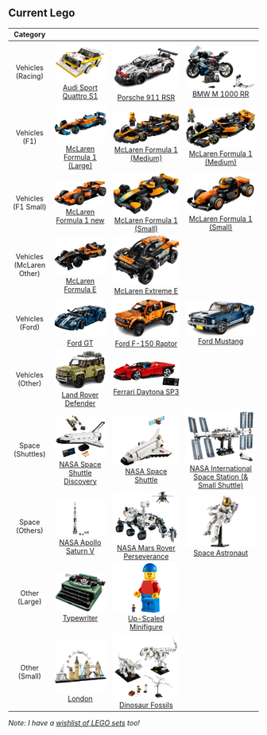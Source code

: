## Current Lego

|         Category         |                                                                                                                                                       |                                                                                                                                                       |                                                                                                                                                                                |
| :----------------------: | :---------------------------------------------------------------------------------------------------------------------------------------------------: | :---------------------------------------------------------------------------------------------------------------------------------------------------: | :----------------------------------------------------------------------------------------------------------------------------------------------------------------------------: |
|    Vehicles (Racing)     |         ![Audi Sport Quattro S1](lego/76897.png) [Audi Sport Quattro S1](https://www.lego.com/en-gb/product/1985-audi-sport-quattro-s1-76897)         |                    ![Porsche 911 RSR](lego/42096.png) [Porsche 911 RSR](https://www.lego.com/en-gb/product/porsche-911-rsr-42096)                     |                                    ![BMW M 1000 RR](lego/42130.png) [BMW M 1000 RR](https://www.lego.com/en-gb/product/bmw-m-1000-rr-42130)                                    |
|      Vehicles (F1)       |     ![McLaren Formula 1 (Large)](lego/42141.png) [McLaren Formula 1 (Large)](https://www.lego.com/en-gb/product/mclaren-formula-1-race-car-42141)     | ![McLaren Formula 1 (Medium)](lego/77251.png) [McLaren Formula 1 (Medium)](https://www.lego.com/en-gb/product/2023-mclaren-formula-1-race-car-76919)  |              ![McLaren Formula 1 (NEW 1)](lego/76919.png) [McLaren Formula 1 (Medium)](https://www.lego.com/en-gb/product/2023-mclaren-formula-1-race-car-76919)               |
|   Vehicles (F1 Small)    |     ![McLaren Formula 1 (new)](lego/60442.png) [McLaren Formula 1 new](https://www.lego.com/en-gb/product/f1-driver-with-mclaren-race-car-60442)      |       ![McLaren Formula 1 (Small)](lego/30683.png) [McLaren Formula 1 (Small)](https://www.lego.com/en-gb/product/mclaren-formula-1-car-30683)        |                  ![McLaren Formula 1 (newww)](lego/71049.png) [McLaren Formula 1 (Small)](https://www.lego.com/en-gb/product/f1-collectible-race-cars-71049)                   |
| Vehicles (McLaren Other) |          ![McLaren Formula E](lego/42169.png) [McLaren Formula E](https://www.lego.com/en-gb/product/neom-mclaren-formula-e-race-car-42169)           |          ![McLaren Extreme E](lego/42166.png) [McLaren Extreme E](https://www.lego.com/en-gb/product/neom-mclaren-extreme-e-race-car-42166)           |
|     Vehicles (Ford)      |                              ![Ford GT](lego/42154.png) [Ford GT](https://www.lego.com/en-gb/product/2022-ford-gt-42154)                              |                 ![Ford F-150 Raptor](lego/42126.png) [Ford F-150 Raptor](https://www.lego.com/en-gb/product/ford-f-150-raptor-42126)                  |                                     ![Ford Mustang](lego/10265.png) [Ford Mustang](https://www.lego.com/en-gb/product/ford-mustang-10265)                                      |
|     Vehicles (Other)     |              ![Land Rover Defender](lego/42110.png) [Land Rover Defender](https://www.lego.com/en-gb/product/land-rover-defender-42110)               |              ![Ferrari Daytona SP3](lego/42143.png) [Ferrari Daytona SP3](https://www.lego.com/en-gb/product/ferrari-daytona-sp3-42143)               |                                                                                                                                                                                |
|     Space (Shuttles)     | ![NASA Space Shuttle Discovery](lego/10283.png) [NASA Space Shuttle Discovery](https://www.lego.com/en-gb/product/nasa-space-shuttle-discovery-10283) |                  ![NASA Space Shuttle](lego/31134.png) [NASA Space Shuttle](https://www.lego.com/en-gb/product/space-shuttle-31134)                   | ![NASA International Space Station](lego/21321.png) [NASA International Space Station (& Small Shuttle)](https://www.lego.com/en-gb/product/international-space-station-21321) |
|      Space (Others)      |          ![NASA Apollo Saturn V](lego/92176.png) [NASA Apollo Saturn V](https://www.lego.com/en-gb/product/lego-nasa-apollo-saturn-v-92176)           | ![NASA Mars Rover Perseverance](lego/42158.png) [NASA Mars Rover Perseverance](https://www.lego.com/en-gb/product/nasa-mars-rover-perseverance-42158) |                                 ![Space Astronaut](lego/31152.png) [Space Astronaut](https://www.lego.com/en-gb/product/space-astronaut-31152)                                 |
|      Other (Large)       |                            ![Typewriter](lego/21327.png) [Typewriter](https://www.lego.com/en-gb/product/typewriter-21327)                            |               ![Minifigure](lego/40649.png) [Up-Scaled Minifigure](https://www.lego.com/en-gb/product/up-scaled-lego-minifigure-40649)                |                                                                                                                                                                                |
|      Other (Small)       |                                  ![London](lego/21034.png) [London](https://www.lego.com/en-gb/product/london-21034)                                  |                   ![Dinosaur Fossils](lego/21320.png) [Dinosaur Fossils](https://www.lego.com/en-gb/product/dinosaur-fossils-21320)                   |                                                                                                                                                                                |

_Note: I have a [wishlist of LEGO sets](/wishlist.html#lego--similar) too!_
